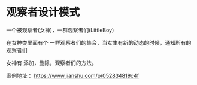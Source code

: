 # 观察者设计模式

一个被观察者(女神)，一群观察者们(LittleBoy)

在女神类里面有个 一群观察者们的集合，当女生有新的动态的时候，通知所有的观察者们

女神有 添加，删除，观察者们的方法。

案例地址： https://www.jianshu.com/p/052834819c4f